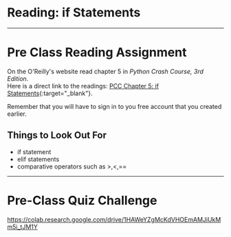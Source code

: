#  Reading: if Statements

---

# Pre Class Reading Assignment

On the O'Reilly's website read chapter 5 in _Python Crash Course, 3rd Edition_. 
</br>Here is a direct link to the readings: [PCC Chapter 5: if Statements](https://learning.oreilly.com/library/view/python-crash-course/9781098156664/c05.xhtml){:target="_blank"}.

Remember that you will have to sign in to you free account that you created earlier.

## Things to Look Out For
- if statement
- elif statements
- comparative operators such as >,<,==


---

# Pre-Class Quiz Challenge
https://colab.research.google.com/drive/1HAWeYZgMcKdVHOEmAMJiUkMm5i_tJM1Y
